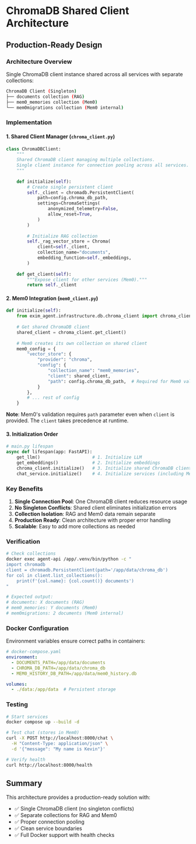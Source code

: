 # ChromaDB Shared Client Architecture

## Production-Ready Design

### Architecture Overview

Single ChromaDB client instance shared across all services with separate collections:

```bash
ChromaDB Client (Singleton)
├── documents collection (RAG)
├── mem0_memories collection (Mem0)
└── mem0migrations collection (Mem0 internal)
```

### Implementation

#### 1. Shared Client Manager (`chroma_client.py`)

```python
class ChromaDBClient:
    """
    Shared ChromaDB client managing multiple collections.
    Single client instance for connection pooling across all services.
    """
    
    def initialize(self):
        # Create single persistent client
        self._client = chromadb.PersistentClient(
            path=config.chroma_db_path,
            settings=ChromaSettings(
                anonymized_telemetry=False,
                allow_reset=True,
            )
        )
        
        # Initialize RAG collection
        self._rag_vector_store = Chroma(
            client=self._client,
            collection_name="documents",
            embedding_function=self._embeddings,
        )
    
    def get_client(self):
        """Expose client for other services (Mem0)."""
        return self._client
```

#### 2. Mem0 Integration (`mem0_client.py`)

```python
def initialize(self):
    from exim_agent.infrastructure.db.chroma_client import chroma_client
    
    # Get shared ChromaDB client
    shared_client = chroma_client.get_client()
    
    # Mem0 creates its own collection on shared client
    mem0_config = {
        "vector_store": {
            "provider": "chroma",
            "config": {
                "collection_name": "mem0_memories",
                "client": shared_client,
                "path": config.chroma_db_path,  # Required for Mem0 validation
            }
        },
        # ... rest of config
    }
```

**Note**: Mem0's validation requires `path` parameter even when `client` is provided. The `client` takes precedence at runtime.

#### 3. Initialization Order

```python
# main.py lifespan
async def lifespan(app: FastAPI):
    get_llm()                    # 1. Initialize LLM
    get_embeddings()             # 2. Initialize embeddings
    chroma_client.initialize()   # 3. Initialize shared ChromaDB client
    chat_service.initialize()    # 4. Initialize services (including Mem0)
```

### Key Benefits

1. **Single Connection Pool**: One ChromaDB client reduces resource usage
2. **No Singleton Conflicts**: Shared client eliminates initialization errors
3. **Collection Isolation**: RAG and Mem0 data remain separate
4. **Production Ready**: Clean architecture with proper error handling
5. **Scalable**: Easy to add more collections as needed

### Verification

```bash
# Check collections
docker exec agent-api /app/.venv/bin/python -c "
import chromadb
client = chromadb.PersistentClient(path='/app/data/chroma_db')
for col in client.list_collections():
    print(f'{col.name}: {col.count()} documents')
"

# Expected output:
# documents: X documents (RAG)
# mem0_memories: Y documents (Mem0)
# mem0migrations: 2 documents (Mem0 internal)
```

### Docker Configuration

Environment variables ensure correct paths in containers:

```yaml
# docker-compose.yaml
environment:
  - DOCUMENTS_PATH=/app/data/documents
  - CHROMA_DB_PATH=/app/data/chroma_db
  - MEM0_HISTORY_DB_PATH=/app/data/mem0_history.db

volumes:
  - ./data:/app/data  # Persistent storage
```

### Testing

```bash
# Start services
docker compose up --build -d

# Test chat (stores in Mem0)
curl -X POST http://localhost:8000/chat \
  -H "Content-Type: application/json" \
  -d '{"message": "My name is Kevin"}'

# Verify health
curl http://localhost:8000/health
```

## Summary

This architecture provides a production-ready solution with:

- ✅ Single ChromaDB client (no singleton conflicts)
- ✅ Separate collections for RAG and Mem0
- ✅ Proper connection pooling
- ✅ Clean service boundaries
- ✅ Full Docker support with health checks

